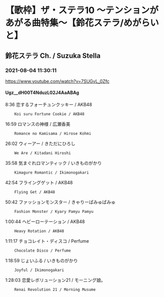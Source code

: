 # 【歌枠】ザ・ステラ10 ～テンションがあがる曲特集～【鈴花ステラ/めがらいと】

## 鈴花ステラ Ch. / Suzuka Stella

### 2021-08-04 11:30:11

https://www.youtube.com/watch?v=7SUGvL_0Zfc

#### Ugz__dH00T4NduzL02J4AaABAg

8:36	恋するフォーチュンクッキー / AKB48

		Koi suru Fortune Cookie / AKB48



16:59	ロマンスの神様 / 広瀬香美

		Romance no Kamisama / Hirose Kohmi



26:02	ウィーアー / きただにひろし

		We Are / Kitadani Hiroshi



35:58	気まぐれロマンティック / いきものがかり

		Kimagure Romantic / Ikimonogakari



42:54	フライングゲット / AKB48

		Flying Get / AKB48



50:42	ファッションモンスター / きゃりーぱみゅぱみゅ

		Fashion Monster / Kyary Pamyu Pamyu



1:00:44	ヘビーローテーション / AKB48

		Heavy Rotation / AKB48



1:11:17	チョコレイト・ディスコ / Perfume

		Chocolate Disco / Perfume



1:18:59	じょいふる / いきものがかり

		Joyful / Ikimonogakari



1:28:03	恋愛レボリューション21 / モーニング娘。

		Renai Revolution 21 / Morning Musume

